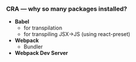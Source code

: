 ### CRA &mdash; why so many packages installed?

- **Babel**
  - for transpilation
  - for transpiling JSX->JS (using react-preset)
- **Webpack**
  - Bundler
- **Webpack Dev Server**
